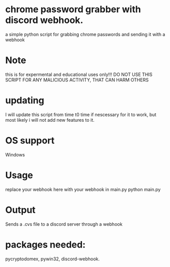 # chrome password grabber with discord webhook.
a simple python script for grabbing chrome passwords and sending it with a webhook

# Note
this is for expermental and educational uses only!!!
DO NOT USE THIS SCRIPT FOR ANY MALICIOUS ACTIVITY, THAT CAN HARM OTHERS

# updating
I will update this script from time t0 time if nescessary for it to work, but most likely i will not add new features to it.

# OS support
Windows
# Usage
replace your webhook here with your webhook in main.py
python main.py

# Output
Sends a .cvs file to a discord server through a webhook

# packages needed:
pycryptodomex,
pywin32,
discord-webhook.
